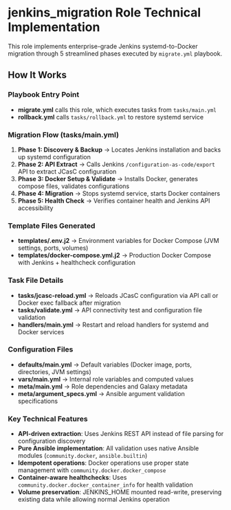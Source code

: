 # jenkins_migration Role Technical Implementation

This role implements enterprise-grade Jenkins systemd-to-Docker migration through 5 streamlined phases executed by `migrate.yml` playbook.

## How It Works

### Playbook Entry Point
- **migrate.yml** calls this role, which executes tasks from `tasks/main.yml`
- **rollback.yml** calls `tasks/rollback.yml` to restore systemd service

### Migration Flow (tasks/main.yml)

1. **Phase 1: Discovery & Backup** → Locates Jenkins installation and backs up systemd configuration
2. **Phase 2: API Extract** → Calls Jenkins `/configuration-as-code/export` API to extract JCasC configuration
3. **Phase 3: Docker Setup & Validate** → Installs Docker, generates compose files, validates configurations
4. **Phase 4: Migration** → Stops systemd service, starts Docker containers
5. **Phase 5: Health Check** → Verifies container health and Jenkins API accessibility

### Template Files Generated

- **templates/.env.j2** → Environment variables for Docker Compose (JVM settings, ports, volumes)
- **templates/docker-compose.yml.j2** → Production Docker Compose with Jenkins + healthcheck configuration

### Task File Details

- **tasks/jcasc-reload.yml** → Reloads JCasC configuration via API call or Docker exec fallback after migration
- **tasks/validate.yml** → API connectivity test and configuration file validation
- **handlers/main.yml** → Restart and reload handlers for systemd and Docker services

### Configuration Files

- **defaults/main.yml** → Default variables (Docker image, ports, directories, JVM settings)
- **vars/main.yml** → Internal role variables and computed values
- **meta/main.yml** → Role dependencies and Galaxy metadata
- **meta/argument_specs.yml** → Ansible argument validation specifications

### Key Technical Features

- **API-driven extraction**: Uses Jenkins REST API instead of file parsing for configuration discovery
- **Pure Ansible implementation**: All validation uses native Ansible modules (`community.docker`, `ansible.builtin`)
- **Idempotent operations**: Docker operations use proper state management with `community.docker.docker_compose`
- **Container-aware healthchecks**: Uses `community.docker.docker_container_info` for health validation
- **Volume preservation**: JENKINS_HOME mounted read-write, preserving existing data while allowing normal Jenkins operation